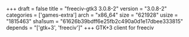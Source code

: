 +++
draft = false
title = "freeciv-gtk3 3.0.8-2"
version = "3.0.8-2"
categories = ['games-extra']
arch = "x86_64"
size = "621928"
usize = "1815463"
sha1sum = "61626b39bdff6e25fb2c490a0d1e17dbee333815"
depends = "['gtk+3', 'freeciv']"
+++
GTK+3 client for freeciv